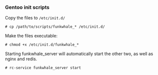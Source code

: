 ### Gentoo init scripts 

Copy the files to  `/etc/init.d/`

```
# cp /path/to/scripts/funkwhale_* /etc/init.d/
```

Make the files executable:

```
# chmod +x /etc/init.d/funkwhale_*
```

Starting funkwhale_server will automatically start the other two, as well as nginx and redis.

```
# rc-service funkwhale_server start
```